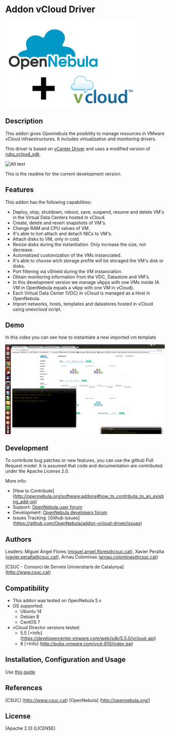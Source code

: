 # Addon vCloud Driver

![Alt text](picts/one_vcloud.png)

## Description

This addon gives Opennebula the posibility to manage resources in VMware vCloud infraestructures. 
It includes virtualization and monitoring drivers.

This driver is based on [vCenter Driver](https://github.com/OpenNebula/one/blob/master/src/vmm_mad/remotes/vcenter/vcenter_driver.rb) and uses a
modified version of [ruby_vcloud_sdk](https://github.com/vchs/ruby_vcloud_sdk).

![Alt text](picts/diagram.png)

This is the readme for the current development version. 

## Features

This addon has the following capabilities:

* Deploy, stop, shutdown, reboot, save, suspend, resume and delete VM's in the Virtual Data Centers hosted in vCloud.
* Create, delete and revert snapshots of VM's.
* Change RAM and CPU values of VM.
* It's able to hot-attach and detach NICs to VM's.
* Attach disks to VM, only in cold.
* Resize disks during the instantiation. Only increase the size, not decrease.
* Automatized customization of the VMs instanciated.
* It's able to choose wich storage profile will be storaged the VM's disk or disks.
* Port filtering via vShield during the VM instanciation.
* Obtain monitoring information from the VDC, Datastore and VM's.
* In this development version we manage vApps with one VMs inside (A VM in OpenNebula equals a vApp with one VM in vCloud).
* Each Virtual Data Center (VDC) in vCloud is managed as a Host in OpenNebula.
* Import networks, hosts, templates and datastores hosted in vCloud using onevcloud script.

## Demo

In this video you can see how to instantiate a new imported vm template

[![Demo vCloud Driver](picts/vcloud_demo.gif)](https://www.youtube.com/watch?v=TMKmMubm6W0)

## Development

To contribute bug patches or new features, you can use the github 
Pull Request model. It is assumed that code and documentation are 
contributed under the Apache License 2.0. 

More info: 

* [How to Contribute] (http://opennebula.org/software:addons#how_to_contribute_to_an_existing_add-on) 
* Support: [OpenNebula user forum](https://forum.opennebula.org/c/support)
* Development: [OpenNebula developers forum](https://forum.opennebula.org/c/development)
* Issues Tracking: [Github issues] (https://github.com/OpenNebula/addon-vcloud-driver/issues)

## Authors

Leaders: Miguel Ángel Flores (miguel.angel.flores@csuc.cat), Xavier Peralta (xavier.peralta@csuc.cat), Arnau Colominas (arnau.colominas@csuc.cat)

[CSUC - Consorci de Serveis Universitaris de Catalunya] (http://www.csuc.cat)

## Compatibility

* This addon was tested on OpenNebula 5.x
* OS supported: 
	* Ubuntu 14
	* Debian 8
	* CentOS 7
* vCloud Director versions tested:
    * 5.5 [+Info] (https://developercenter.vmware.com/web/sdk/5.5.0/vcloud-api)
    * 8 [+Info] (http://pubs.vmware.com/vcd-810/index.jsp)

## Installation, Configuration and Usage

Use [this guide](Guide.md)

## References

[CSUC] (http://www.csuc.cat)  [OpenNebula] (http://opennebula.org/)

## License

[Apache 2.0] (LICENSE)
